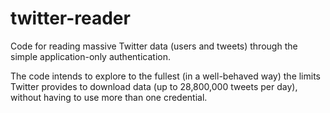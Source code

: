 # twitter-reader
Code for reading massive Twitter data (users and tweets) through the simple application-only authentication.

The code intends to explore to the fullest (in a well-behaved way) the limits Twitter provides to download data (up to 28,800,000 tweets per day), without having to use more than one credential.
